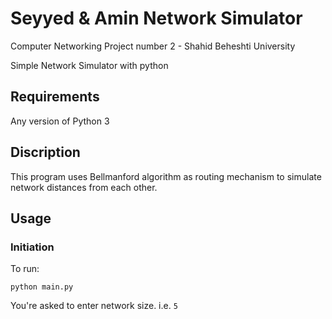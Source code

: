 # Seyyed & Amin Network Simulator
Computer Networking Project number 2 - Shahid Beheshti University

Simple Network Simulator with python

## Requirements
Any version of Python 3


## Discription
This program uses Bellmanford algorithm as routing mechanism to simulate network distances from each other.


## Usage

### Initiation

To run:

`python main.py`

You're asked to enter network size. i.e. `5`

<!-- ### As Client

`python client.py`

After running the client, you can send calculation requests in the following format:

`$ Add $ 5 $ 7 $`

* Add
* Subtract
* Divide
* Multiply

And,

`$ Sin $ 6 $`

* Tan
* Sin
* Cot
* Cos

Result will be returned in the following format:

`$ Time $ Result $`

which:
* **Time** is the exec. time
* **Result** is the result of calcuation -->
